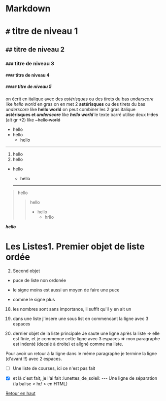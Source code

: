 # Markdown

<a name="haut">

# `#` titre de niveau 1
## `##` titre de niveau 2
### `###` titre de niveau 3
#### `####` titre de niveau 4
##### `#####` titre de niveau 5


on écrit en italique avec des *astérisques* ou des tirets du bas _underscore_    like  *hello world*
en gras on en met 2 **astérisques** ou des tirets du bas _underscore_  like **hello world**
on peut combiner les 2 gras italique **astérisques et _underscore_** like **_hello world_**
le texte barré utilise deux ~~tildes~~ (alt gr +2)      like   ~~~hello world~~


* hello
* hello
  * hello


--------------------

1. hello
2. hello
  * hello
    * hello

    --------------------------

>hello
 >>hello
 >>* hello
 >>   * hrllo


*__hello__*


# Les Listes1. Premier objet de liste ordée

2. Second objet

 * puce de liste non ordonée

 - le signe moins est aussi un moyen de faire une puce

 + comme le signe plus

 18. les nombres sont sans importance, il suffit qu'il y en ait un

  18. dans une liste j'insere une sous list en commencant la ligne avec 3 espaces

4. dernier objet de la liste principale   Je saute une ligne après la liste => elle est finie, et je commence cette ligne avec 3 espaces => mon paragraphe est indenté (decalé à droite) et aligné comme ma liste.  

  Pour avoir un retour à la ligne dans le même paragraphe je termine la ligne (d'avant !!) avec 2 espaces.

 

  - [ ] Une liste de courses, ici ce n'est pas fait

  - [x] et là c'est fait, je l'ai fait :lunettes_de_soleil:   ---   Une ligne de séparation (la balise < hr/ > en HTML)


 

[Retour en haut](#haut)